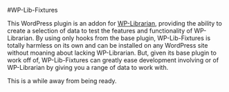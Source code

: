 #WP-Lib-Fixtures

This WordPress plugin is an addon for [WP-Librarian](/kittsville/WP-Librarian), providing the ability to create a selection of data to test the features and functionality of WP-Librarian. By using only hooks from the base plugin, WP-Lib-Fixtures is totally harmless on its own and can be installed on any WordPress site without moaning about lacking WP-Librarian. But, given its base plugin to work off of, WP-Lib-Fixtures can greatly ease development involving or of WP-Librarian by giving you a range of data to work with.

This is a while away from being ready.
